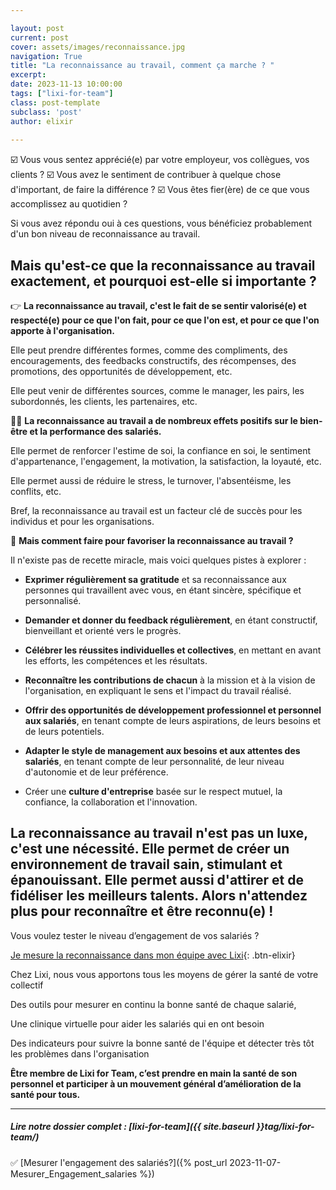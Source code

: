 ```yaml
---

layout: post
current: post
cover: assets/images/reconnaissance.jpg
navigation: True
title: "La reconnaissance au travail, comment ça marche ? "
excerpt: 
date: 2023-11-13 10:00:00
tags: ["lixi-for-team"]
class: post-template
subclass: 'post'
author: elixir
 
---
```


☑️ Vous vous sentez apprécié(e) par votre employeur, vos collègues, vos clients ? 
☑️ Vous avez le sentiment de contribuer à quelque chose d'important, de faire la différence ?
☑️ Vous êtes fier(ère) de ce que vous accomplissez au quotidien ? 

Si vous avez répondu oui à ces questions, vous bénéficiez probablement d'un bon niveau de reconnaissance au travail. 

## Mais qu'est-ce que la reconnaissance au travail exactement, et pourquoi est-elle si importante ?

👉 **La reconnaissance au travail, c'est le fait de se sentir valorisé(e) et respecté(e) pour ce que l'on fait, pour ce que l'on est, et pour ce que l'on apporte à l'organisation.**

Elle peut prendre différentes formes, comme des compliments, des encouragements, des feedbacks constructifs, des récompenses, des promotions, des opportunités de développement, etc. 

Elle peut venir de différentes sources, comme le manager, les pairs, les subordonnés, les clients, les partenaires, etc.

🙆‍♀️ **La reconnaissance au travail a de nombreux effets positifs sur le bien-être et la performance des salariés.**

Elle permet de renforcer l'estime de soi, la confiance en soi, le sentiment d'appartenance, l'engagement, la motivation, la satisfaction, la loyauté, etc. 

Elle permet aussi de réduire le stress, le turnover, l'absentéisme, les conflits, etc. 

Bref, la reconnaissance au travail est un facteur clé de succès pour les individus et pour les organisations.

🤔 **Mais comment faire pour favoriser la reconnaissance au travail ?**

 Il n'existe pas de recette miracle, mais voici quelques pistes à explorer :

- **Exprimer régulièrement sa gratitude** et sa reconnaissance aux personnes qui travaillent avec vous, en étant sincère, spécifique et personnalisé.
  
- **Demander et donner du feedback régulièrement**, en étant constructif, bienveillant et orienté vers le progrès.
  
- **Célébrer les réussites individuelles et collectives**, en mettant en avant les efforts, les compétences et les résultats.
  
- **Reconnaître les contributions de chacun** à la mission et à la vision de l'organisation, en expliquant le sens et l'impact du travail réalisé.
  
- **Offrir des opportunités de développement professionnel et personnel aux salariés**, en tenant compte de leurs aspirations, de leurs besoins et de leurs potentiels.
  
- **Adapter le style de management aux besoins et aux attentes des salariés**, en tenant compte de leur personnalité, de leur niveau d'autonomie et de leur préférence.
  
- Créer une **culture d'entreprise** basée sur le respect mutuel, la confiance, la collaboration et l'innovation.

## La reconnaissance au travail n'est pas un luxe, c'est une nécessité. Elle permet de créer un environnement de travail sain, stimulant et épanouissant. Elle permet aussi d'attirer et de fidéliser les meilleurs talents. Alors n'attendez plus pour reconnaître et être reconnu(e) !

Vous voulez tester le niveau d’engagement de vos salariés ? 

[Je mesure la reconnaissance dans mon équipe avec Lixi](https://www.heylixi.fr/lixi-for-team/){: .btn-elixir}


Chez Lixi, nous vous apportons tous les moyens de gérer la santé de votre collectif

Des outils pour mesurer en continu la bonne santé de chaque salarié,

Une clinique virtuelle pour aider les salariés qui en ont besoin

Des indicateurs pour suivre la bonne santé de l'équipe et détecter très tôt les problèmes dans l'organisation

**Être membre de Lixi for Team, c’est prendre en main la santé de son personnel et participer à un mouvement général d’amélioration de la santé pour tous.**


---
  
##### Lire notre dossier complet : [lixi-for-team]({{ site.baseurl }}tag/lixi-for-team/)

✅ [Mesurer l'engagement des salariés?]({% post_url 2023-11-07-Mesurer_Engagement_salaries %})  







